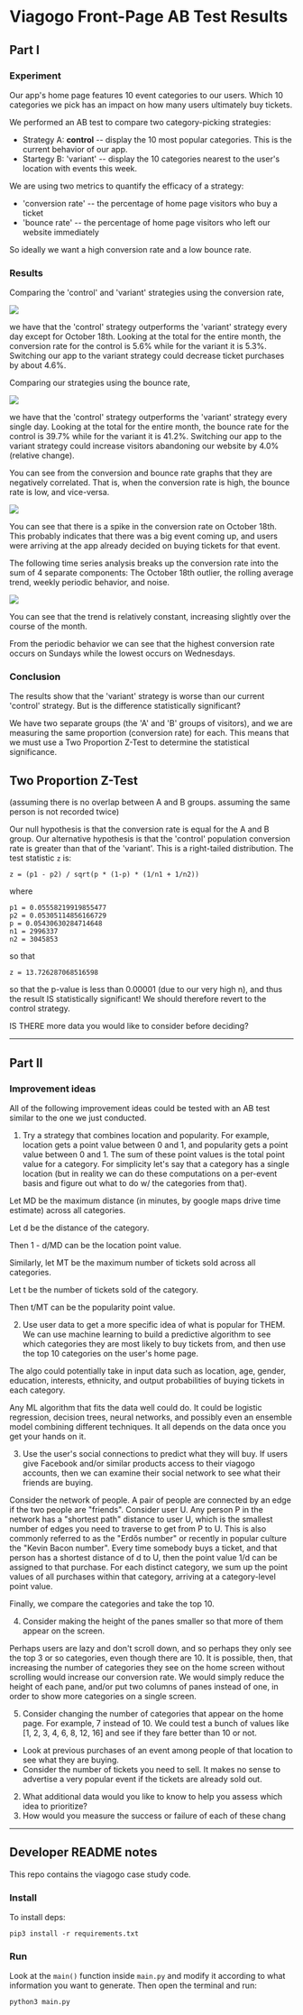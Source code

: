 # Viagogo Front-Page AB Test Results

## Part I

### Experiment

Our app's home page features 10 event categories to our users.  Which 10 categories we pick has an impact on how many users ultimately buy tickets.

We performed an AB test to compare two category-picking strategies:

  * Strategy A: **control** -- display the 10 most popular categories.  This is the current behavior of our app.
  * Startegy B: 'variant' -- display the 10 categories nearest to the user's location with events this week.

We are using two metrics to quantify the efficacy of a strategy:

  * 'conversion rate' -- the percentage of home page visitors who buy a ticket
  * 'bounce rate' -- the percentage of home page visitors who left our website immediately

So ideally we want a high conversion rate and a low bounce rate.

### Results

Comparing the 'control' and 'variant' strategies using the conversion rate,

![](img/conversion-rate.png)

we have that the 'control' strategy outperforms the 'variant' strategy every day except for October 18th.  Looking at the total for the entire month, the conversion rate for the control is 5.6% while for the variant it is 5.3%.  Switching our app to the variant strategy could decrease ticket purchases by about 4.6%.

Comparing our strategies using the bounce rate,

![](img/conversion-rate.png)

we have that the 'control' strategy outperforms the 'variant' strategy every single day.  Looking at the total for the entire month, the bounce rate for the control is 39.7% while for the variant it is 41.2%.  Switching our app to the variant strategy could increase visitors abandoning our website by 4.0% (relative change).

You can see from the conversion and bounce rate graphs that they are negatively correlated.  That is, when the conversion rate is high, the bounce rate is low, and vice-versa.

![](img/metrics-combined.png)

You can see that there is a spike in the conversion rate on October 18th.  This probably indicates that there was a big event coming up, and users were arriving at the app already decided on buying tickets for that event.

The following time series analysis breaks up the conversion rate into the sum of 4 separate components: The October 18th outlier, the rolling average trend, weekly periodic behavior, and noise.

![](img/time-series-analysis.png)

You can see that the trend is relatively constant, increasing slightly over the course of the month.

From the periodic behavior we can see that the highest conversion rate occurs on Sundays while the lowest occurs on Wednesdays.

### Conclusion

The results show that the 'variant' strategy is worse than our current 'control' strategy.  But is the difference statistically significant?

We have two separate groups (the 'A' and 'B' groups of visitors), and we are measuring the same proportion (conversion rate) for each.  This means that we must use a Two Proportion Z-Test to determine the statistical significance.

## Two Proportion Z-Test

(assuming there is no overlap between A and B groups.  assuming the same person is not recorded twice)

Our null hypothesis is that the conversion rate is equal for the A and B group.  Our alternative hypothesis is that the 'control' population conversion rate is greater than that of the 'variant'.  This is a right-tailed distribution.  The test statistic `z` is:

    z = (p1 - p2) / sqrt(p * (1-p) * (1/n1 + 1/n2))

where

    p1 = 0.05558219919855477
    p2 = 0.05305114856166729
    p = 0.05430630284714648
    n1 = 2996337
    n2 = 3045853

so that

    z = 13.726287068516598

so that the p-value is less than 0.00001 (due to our very high n), and thus the result IS statistically significant!  We should therefore revert to the control strategy.


IS THERE more data you would like to consider before deciding?











---

## Part II



### Improvement ideas

All of the following improvement ideas could be tested with an AB test similar to the one we just conducted.



  1. Try a strategy that combines location and popularity.  For example, location gets a point value between 0 and 1, and popularity gets a point value between 0 and 1.  The sum of these point values is the total point value for a category.  For simplicity let's say that a category has a single location (but in reality we can do these computations on a per-event basis and figure out what to do w/ the categories from that).

Let MD be the maximum distance (in minutes, by google maps drive time estimate) across all categories.

Let d be the distance of the category.

Then 1 - d/MD can be the location point value.

Similarly, let MT be the maximum number of tickets sold across all categories.

Let t be the number of tickets sold of the category.

Then t/MT can be the popularity point value.




  2. Use user data to get a more specific idea of what is popular for THEM.  We can use machine learning to build a predictive algorithm to see which categories they are most likely to buy tickets from, and then use the top 10 categories on the user's home page.

The algo could potentially take in input data such as location, age, gender, education, interests, ethnicity, and output probabilities of buying tickets in each category.

Any ML algorithm that fits the data well could do.  It could be logistic regression, decision trees, neural networks, and possibly even an ensemble model combining different techniques.  It all depends on the data once you get your hands on it.



  3. Use the user's social connections to predict what they will buy.  If users give Facebook and/or similar products access to their viagogo accounts, then we can examine their social network to see what their friends are buying.

Consider the network of people.  A pair of people are connected by an edge if the two people are "friends".  Consider user U.  Any person P in the network has a "shortest path" distance to user U, which is the smallest number of edges you need to traverse to get from P to U.  This is also commonly referred to as the "Erdős number" or recently in popular culture the "Kevin Bacon number".  Every time somebody buys a ticket, and that person has a shortest distance of d to U, then the point value 1/d can be assigned to that purchase.  For each distinct category, we sum up the point values of all purchases within that category, arriving at a category-level point value.

Finally, we compare the categories and take the top 10.



  4. Consider making the height of the panes smaller so that more of them appear on the screen.

Perhaps users are lazy and don't scroll down, and so perhaps they only see the top 3 or so categories, even though there are 10.  It is possible, then, that increasing the number of categories they see on the home screen without scrolling would increase our conversion rate.  We would simply reduce the height of each pane, and/or put two columns of panes instead of one, in order to show more categories on a single screen.



  5. Consider changing the number of categories that appear on the home page.  For example, 7 instead of 10.  We could test a bunch of values like [1, 2, 3, 4, 6, 8, 12, 16] and see if they fare better than 10 or not.




  * Look at previous purchases of an event among people of that location to see what they are buying.
  * Consider the number of tickets you need to sell.  It makes no sense to advertise a very popular event if the tickets are already sold out.







  2. What additional data would you like to know to help you assess which idea to prioritize?
  3. How would you measure the success or failure of each of these chang



---

## Developer README notes

This repo contains the viagogo case study code.

### Install

To install deps:

	pip3 install -r requirements.txt


### Run

Look at the `main()` function inside `main.py` and modify it according to what information you want to generate.  Then open the terminal and run:

	python3 main.py

